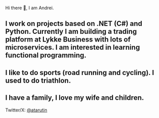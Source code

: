 Hi there 👋, I am Andrei.

I work on projects based on .NET (C#) and Python. 
Currently I am building a trading platform at Lykke Business with lots of microservices.
I am interested in learning functional programming.
---
I like to do sports (road running and cycling). I used to do triathlon.
---
I have a family, I love my wife and children.
---
Twitter/X: [@atarutin](http://x.com/atarutin)
